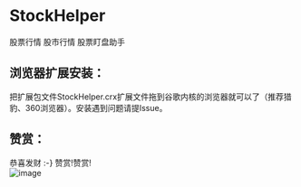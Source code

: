 # StockHelper
股票行情 股市行情 股票盯盘助手 

## 浏览器扩展安装：

把扩展包文件StockHelper.crx扩展文件拖到谷歌内核的浏览器就可以了（推荐猎豹、360浏览器）。安装遇到问题请提Issue。

## 赞赏：
恭喜发财 :-} 赞赏!赞赏!
<br/>
![image](https://raw.githubusercontent.com/dabpop139/StockHelper/master/wechat_zs.jpg)
